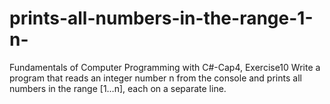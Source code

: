# prints-all-numbers-in-the-range-1-n-
Fundamentals of Computer Programming with C#-Cap4, Exercise10
Write a program that reads an integer number n from the console and
prints all numbers in the range [1…n], each on a separate line.

